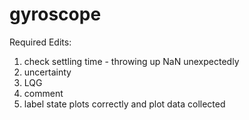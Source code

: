 # gyroscope
Required Edits: 
1. check settling time - throwing up NaN unexpectedly 
2. uncertainty 
3. LQG 
4. comment 
5. label state plots correctly and plot data collected 

